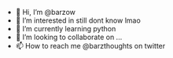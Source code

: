 - 👋 Hi, I’m @barzow
- 👀 I’m interested in still dont know lmao
- 🌱 I’m currently learning python
- 💞️ I’m looking to collaborate on ...
- 📫 How to reach me @barzthoughts on twitter

<!---
barzow/barzow is a ✨ special ✨ repository because its `README.md` (this file) appears on your GitHub profile.
You can click the Preview link to take a look at your changes.
--->
